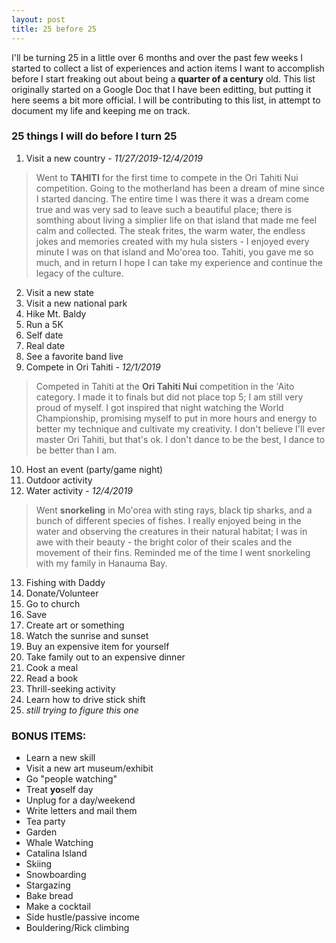 ```yaml
---
layout: post
title: 25 before 25
---
```


I'll be turning 25 in a little over 6 months and over the past few weeks I started to collect a list of experiences and action items I want to accomplish before I start freaking out about being a **quarter of a century** old. This list originally started on a Google Doc that I have been editting, but putting it here seems a bit more official. I will be contributing to this list, in attempt to document my life and keeping me on track.

### 25 things I will do before I turn 25 

1. Visit a new country - *11/27/2019-12/4/2019*
>Went to **TAHITI** for the first time to compete in the Ori Tahiti Nui competition. Going to the motherland has been a dream of mine since I started dancing. The entire time I was there it was a dream come true and was very sad to leave such a beautiful place; there is somthing about living a simplier life on that island that made me feel calm and collected. The steak frites, the warm water, the endless jokes and memories created with my hula sisters - I enjoyed every minute I was on that island and Mo'orea too. Tahiti, you gave me so much, and in return I hope I can take my experience and continue the legacy of the culture.
2. Visit a new state
3. Visit a new national park
4. Hike Mt. Baldy
5. Run a 5K
6. Self date
7. Real date
8. See a favorite band live
9. Compete in Ori Tahiti - *12/1/2019*
>Competed in Tahiti at the **Ori Tahiti Nui** competition in the 'Aito category. I made it to finals but did not place top 5; I am still very proud of myself. I got inspired that night watching the World Championship, promising myself to put in more hours and energy to better my technique and cultivate my creativity. I don't believe I'll ever master Ori Tahiti, but that's ok. I don't dance to be the best, I dance to be better than I am. 
10. Host an event (party/game night)
11. Outdoor activity
12. Water activity - *12/4/2019*
>Went **snorkeling** in Mo'orea with sting rays, black tip sharks, and a bunch of different species of fishes. I really enjoyed being in the water and observing the creatures in their natural habitat; I was in awe with their beauty - the bright color of their scales and the movement of their fins. Reminded me of the time I went snorkeling with my family in Hanauma Bay.
13. Fishing with Daddy 
14. Donate/Volunteer
15. Go to church
16. Save
17. Create art or something
18. Watch the sunrise and sunset
19. Buy an expensive item for yourself
20. Take family out to an expensive dinner
21. Cook a meal
22. Read a book
23. Thrill-seeking activity
24. Learn how to drive stick shift
25. *still trying to figure this one*

### BONUS ITEMS:

* Learn a new skill
* Visit a new art museum/exhibit
* Go "people watching"
* Treat **yo**self day
* Unplug for a day/weekend
* Write letters and mail them
* Tea party
* Garden
* Whale Watching
* Catalina Island
* Skiing
* Snowboarding
* Stargazing
* Bake bread
* Make a cocktail
* Side hustle/passive income
* Bouldering/Rick climbing